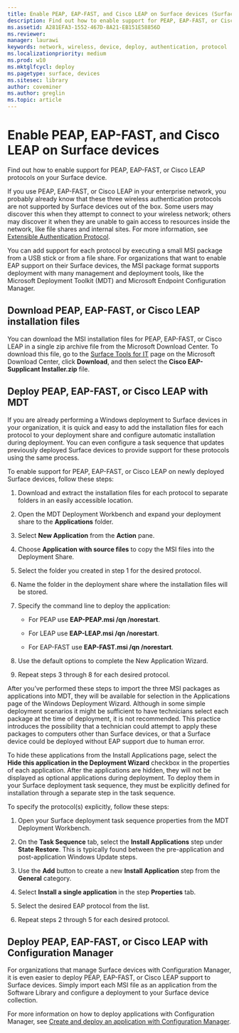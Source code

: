 ```yaml
---
title: Enable PEAP, EAP-FAST, and Cisco LEAP on Surface devices (Surface)
description: Find out how to enable support for PEAP, EAP-FAST, or Cisco LEAP protocols on your Surface device.
ms.assetid: A281EFA3-1552-467D-8A21-EB151E58856D
ms.reviewer: 
manager: laurawi
keywords: network, wireless, device, deploy, authentication, protocol
ms.localizationpriority: medium
ms.prod: w10
ms.mktglfcycl: deploy
ms.pagetype: surface, devices
ms.sitesec: library
author: coveminer
ms.author: greglin
ms.topic: article
---
```


# Enable PEAP, EAP-FAST, and Cisco LEAP on Surface devices

Find out how to enable support for PEAP, EAP-FAST, or Cisco LEAP protocols on your Surface device.

If you use PEAP, EAP-FAST, or Cisco LEAP in your enterprise network, you probably already know that these three wireless authentication protocols are not supported by Surface devices out of the box. Some users may discover this when they attempt to connect to your wireless network; others may discover it when they are unable to gain access to resources inside the network, like file shares and internal sites. For more information, see [Extensible Authentication Protocol](/previous-versions/windows/it-pro/windows-xp/bb457039(v=technet.10)?).

You can add support for each protocol by executing a small MSI package from a USB stick or from a file share. For organizations that want to enable EAP support on their Surface devices, the MSI package format supports deployment with many management and deployment tools, like the Microsoft Deployment Toolkit (MDT) and Microsoft Endpoint Configuration Manager.

## <a href="" id="download-peap--eap-fast--or-cisco-leap-installation-files--"></a>Download PEAP, EAP-FAST, or Cisco LEAP installation files

You can download the MSI installation files for PEAP, EAP-FAST, or Cisco LEAP in a single zip archive file from the Microsoft Download Center. To download this file, go to the [Surface Tools for IT](https://www.microsoft.com/download/details.aspx?id=46703) page on the Microsoft Download Center, click **Download**, and then select the **Cisco EAP-Supplicant Installer.zip** file.

## Deploy PEAP, EAP-FAST, or Cisco LEAP with MDT

If you are already performing a Windows deployment to Surface devices in your organization, it is quick and easy to add the installation files for each protocol to your deployment share and configure automatic installation during deployment. You can even configure a task sequence that updates previously deployed Surface devices to provide support for these protocols using the same process.

To enable support for PEAP, EAP-FAST, or Cisco LEAP on newly deployed Surface devices, follow these steps:

1. Download and extract the installation files for each protocol to separate folders in an easily accessible location.

2. Open the MDT Deployment Workbench and expand your deployment share to the **Applications** folder.

3. Select **New Application** from the **Action** pane.

4. Choose **Application with source files** to copy the MSI files into the Deployment Share.

5. Select the folder you created in step 1 for the desired protocol.

6. Name the folder in the deployment share where the installation files will be stored.

7. Specify the command line to deploy the application:

    - For PEAP use **EAP-PEAP.msi /qn /norestart**.

    - For LEAP use **EAP-LEAP.msi /qn /norestart**.

    - For EAP-FAST use **EAP-FAST.msi /qn /norestart**.

8. Use the default options to complete the New Application Wizard.

9. Repeat steps 3 through 8 for each desired protocol.

After you’ve performed these steps to import the three MSI packages as applications into MDT, they will be available for selection in the Applications page of the Windows Deployment Wizard. Although in some simple deployment scenarios it might be sufficient to have technicians select each package at the time of deployment, it is not recommended. This practice introduces the possibility that a technician could attempt to apply these packages to computers other than Surface devices, or that a Surface device could be deployed without EAP support due to human error.

To hide these applications from the Install Applications page, select the **Hide this application in the Deployment Wizard** checkbox in the properties of each application. After the applications are hidden, they will not be displayed as optional applications during deployment. To deploy them in your Surface deployment task sequence, they must be explicitly defined for installation through a separate step in the task sequence.

To specify the protocol(s) explicitly, follow these steps:

1. Open your Surface deployment task sequence properties from the MDT Deployment Workbench.

2. On the **Task Sequence** tab, select the **Install Applications** step under **State Restore**. This is typically found between the pre-application and post-application Windows Update steps.

3. Use the **Add** button to create a new **Install Application** step from the **General** category.

4. Select **Install a single application** in the step **Properties** tab.

5. Select the desired EAP protocol from the list.

6. Repeat steps 2 through 5 for each desired protocol.

## Deploy PEAP, EAP-FAST, or Cisco LEAP with Configuration Manager

For organizations that manage Surface devices with Configuration Manager, it is even easier to deploy PEAP, EAP-FAST, or Cisco LEAP support to Surface devices. Simply import each MSI file as an application from the Software Library and configure a deployment to your Surface device collection.

For more information on how to deploy applications with Configuration Manager,  see [Create and deploy an application with Configuration Manager](/mem/configmgr/apps/get-started/create-and-deploy-an-application.md).
